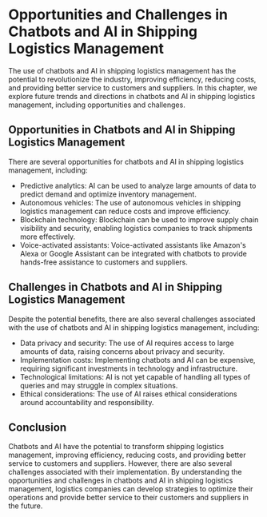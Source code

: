 Opportunities and Challenges in Chatbots and AI in Shipping Logistics Management
=============================================================================================================================================================================

The use of chatbots and AI in shipping logistics management has the potential to revolutionize the industry, improving efficiency, reducing costs, and providing better service to customers and suppliers. In this chapter, we explore future trends and directions in chatbots and AI in shipping logistics management, including opportunities and challenges.

Opportunities in Chatbots and AI in Shipping Logistics Management
-----------------------------------------------------------------

There are several opportunities for chatbots and AI in shipping logistics management, including:

* Predictive analytics: AI can be used to analyze large amounts of data to predict demand and optimize inventory management.
* Autonomous vehicles: The use of autonomous vehicles in shipping logistics management can reduce costs and improve efficiency.
* Blockchain technology: Blockchain can be used to improve supply chain visibility and security, enabling logistics companies to track shipments more effectively.
* Voice-activated assistants: Voice-activated assistants like Amazon's Alexa or Google Assistant can be integrated with chatbots to provide hands-free assistance to customers and suppliers.

Challenges in Chatbots and AI in Shipping Logistics Management
--------------------------------------------------------------

Despite the potential benefits, there are also several challenges associated with the use of chatbots and AI in shipping logistics management, including:

* Data privacy and security: The use of AI requires access to large amounts of data, raising concerns about privacy and security.
* Implementation costs: Implementing chatbots and AI can be expensive, requiring significant investments in technology and infrastructure.
* Technological limitations: AI is not yet capable of handling all types of queries and may struggle in complex situations.
* Ethical considerations: The use of AI raises ethical considerations around accountability and responsibility.

Conclusion
----------

Chatbots and AI have the potential to transform shipping logistics management, improving efficiency, reducing costs, and providing better service to customers and suppliers. However, there are also several challenges associated with their implementation. By understanding the opportunities and challenges in chatbots and AI in shipping logistics management, logistics companies can develop strategies to optimize their operations and provide better service to their customers and suppliers in the future.
